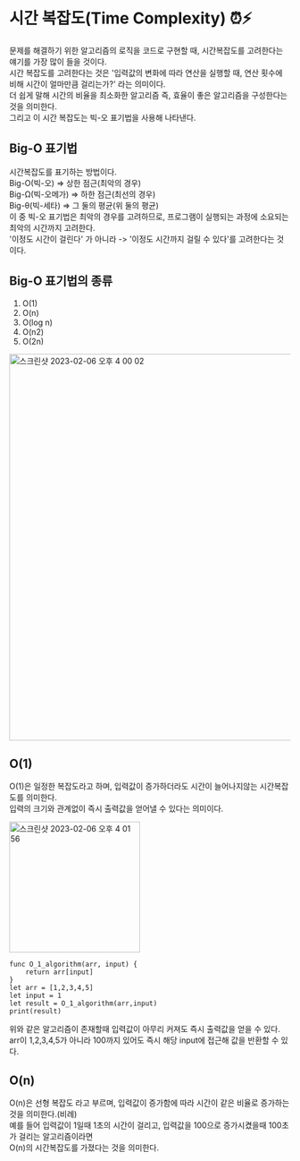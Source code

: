 # 시간 복잡도(Time Complexity) ⏰⚡️ 
문제를 해결하기 위한 알고리즘의 로직을 코드로 구현할 때, 시간복잡도를 고려한다는 얘기를 가장 많이 들을 것이다.   
시간 복잡도를 고려한다는 것은 '입력값의 변화에 따라 연산을 실행할 때, 연산 횟수에 비해 시간이 얼마만큼 걸리는가?' 라는 의미이다.   
더 쉽게 말해 시간의 비율을 최소화한 알고리즘 즉, 효율이 좋은 알고리즘을 구성한다는 것을 의미한다.   
그리고 이 시간 복잡도는 빅-오 표기법을 사용해 나타낸다.   

## Big-O 표기법
시간복잡도를 표기하는 방법이다.   
Big-O(빅-오) ⇒ 상한 점근(최악의 경우)   
Big-Ω(빅-오메가) ⇒ 하한 점근(최선의 경우)   
Big-θ(빅-세타) ⇒ 그 둘의 평균(위 둘의 평균)   
이 중 빅-오 표기법은 최악의 경우를 고려하므로, 프로그램이 실행되는 과정에 소요되는 최악의 시간까지 고려한다.   
'이정도 시간이 걸린다' 가 아니라 -> '이정도 시간까지 걸릴 수 있다'를 고려한다는 것이다.   

## Big-O 표기법의 종류
1. O(1)   
2. O(n)   
3. O(log n)   
4. O(n2)   
5. O(2n)   
   
   
<img width="691" alt="스크린샷 2023-02-06 오후 4 00 02" src="https://user-images.githubusercontent.com/60501045/216904262-04140029-2453-4f66-aeba-8f8a1542ddf6.png">   
   
   
## O(1)
O(1)은 일정한 복잡도라고 하며, 입력값이 증가하더라도 시간이 늘어나지않는 시간복잡도를 의미한다.   
입력의 크기와 관계없이 즉시 출력값을 얻어낼 수 있다는 의미이다.   
   
<img width="234" alt="스크린샷 2023-02-06 오후 4 01 56" src="https://user-images.githubusercontent.com/60501045/216904734-9efb3a4a-6262-4205-b956-bea94e451eff.png">   
   
```
func O_1_algorithm(arr, input) {
    return arr[input]
}
let arr = [1,2,3,4,5]
let input = 1
let result = O_1_algorithm(arr,input)
print(result)
```
위와 같은 알고리즘이 존재할때 입력값이 아무리 커져도 즉시 출력값을 얻을 수 있다.   
arr이 1,2,3,4,5가 아니라 100까지 있어도 즉시 해당 input에 접근해 값을 반환할 수 있다.   

## O(n)
O(n)은 선형 복잡도 라고 부르며, 입력값이 증가함에 따라 시간이 같은 비율로 증가하는 것을 의미한다.(비례)   
예를 들어 입력값이 1일때 1초의 시간이 걸리고, 입력값을 100으로 증가시켰을때 100초가 걸리는 알고리즘이라면   
O(n)의 시간복잡도를 가졌다는 것을 의미한다.   
   
   
